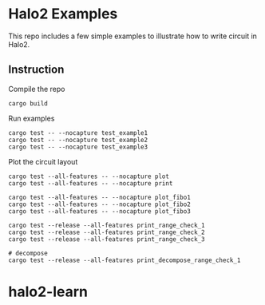 # Halo2 Examples

This repo includes a few simple examples to illustrate how to write circuit in Halo2.

## Instruction

Compile the repo

```
cargo build
```

Run examples
```
cargo test -- --nocapture test_example1
cargo test -- --nocapture test_example2
cargo test -- --nocapture test_example3
```

Plot the circuit layout
```
cargo test --all-features -- --nocapture plot
cargo test --all-features -- --nocapture print

cargo test --all-features -- --nocapture plot_fibo1
cargo test --all-features -- --nocapture plot_fibo2
cargo test --all-features -- --nocapture plot_fibo3

cargo test --release --all-features print_range_check_1
cargo test --release --all-features print_range_check_2
cargo test --release --all-features print_range_check_3

# decompose
cargo test --release --all-features print_decompose_range_check_1
```


# halo2-learn
